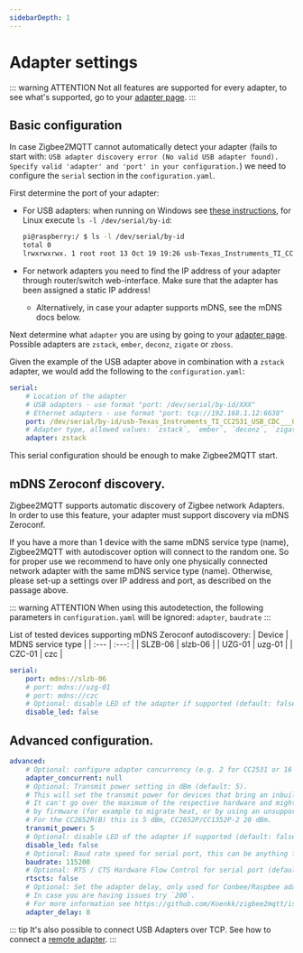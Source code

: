 ```yaml
---
sidebarDepth: 1
---
```


# Adapter settings

::: warning ATTENTION
Not all features are supported for every adapter, to see what's supported, go to your [adapter page](../../guide/adapters/README.md).
:::

## Basic configuration

In case Zigbee2MQTT cannot automatically detect your adapter (fails to start with: `USB adapter discovery error (No valid USB adapter found). Specify valid 'adapter' and 'port' in your configuration.`) we need to configure the `serial` section in the `configuration.yaml`.

First determine the port of your adapter:

- For USB adapters: when running on Windows see [these instructions](../installation/05_windows.md#starting-zigbee2mqtt), for Linux execute `ls -l /dev/serial/by-id`:

    ```bash
    pi@raspberry:/ $ ls -l /dev/serial/by-id
    total 0
    lrwxrwxrwx. 1 root root 13 Oct 19 19:26 usb-Texas_Instruments_TI_CC2531_USB_CDC___0X00124B0018ED3DDF-if00 -> ../../ttyACM0
    ```

- For network adapters you need to find the IP address of your adapter through router/switch web-interface. Make sure that the adapter has been assigned a static IP address!
    - Alternatively, in case your adapter supports mDNS, see the mDNS docs below.

Next determine what `adapter` you are using by going to your [adapter page](../adapters/README.md).
Possible adapters are `zstack`, `ember`, `deconz`, `zigate` or `zboss`.

Given the example of the USB adapter above in combination with a `zstack` adapter, we would add the following to the `configuration.yaml`:

```yaml
serial:
    # Location of the adapter
    # USB adapters - use format "port: /dev/serial/by-id/XXX"
    # Ethernet adapters - use format "port: tcp://192.168.1.12:6638"
    port: /dev/serial/by-id/usb-Texas_Instruments_TI_CC2531_USB_CDC___0X00124B0018ED3DDF-if00
    # Adapter type, allowed values: `zstack`, `ember`, `deconz`, `zigate` or `zboss`
    adapter: zstack
```

This serial configuration should be enough to make Zigbee2MQTT start.

## mDNS Zeroconf discovery.

Zigbee2MQTT supports automatic discovery of Zigbee network Adapters. In order to use this feature, your adapter must support discovery via mDNS Zeroconf.

If you have a more than 1 device with the same mDNS service type (name), Zigbee2MQTT with autodiscover option will connect to the random one. So for proper use we recommend to have only one physically connected network adapter with the same mDNS service type (name). Otherwise, please set-up a settings over IP address and port, as described on the passage above.

::: warning ATTENTION
When using this autodetection, the following parameters in `configuration.yaml` will be ignored: `adapter`, `baudrate`
:::

List of tested devices supporting mDNS Zeroconf autodiscovery:
| Device | MDNS service type |
| :--- | :---: |
| SLZB-06 | slzb-06 |
| UZG-01 | uzg-01 |
| CZC-01 | czc |

```yaml
serial:
    port: mdns://slzb-06
    # port: mdns://uzg-01
    # port: mdns://czc
    # Optional: disable LED of the adapter if supported (default: false)
    disable_led: false
```

## Advanced configuration.

```yaml
advanced:
    # Optional: configure adapter concurrency (e.g. 2 for CC2531 or 16 for CC26X2R1) (default: null, uses recommended value)
    adapter_concurrent: null
    # Optional: Transmit power setting in dBm (default: 5).
    # This will set the transmit power for devices that bring an inbuilt amplifier.
    # It can't go over the maximum of the respective hardware and might be limited
    # by firmware (for example to migrate heat, or by using an unsupported firmware).
    # For the CC2652R(B) this is 5 dBm, CC2652P/CC1352P-2 20 dBm.
    transmit_power: 5
    # Optional: disable LED of the adapter if supported (default: false)
    disable_led: false
    # Optional: Baud rate speed for serial port, this can be anything firmware support but default is 115200 for Z-Stack and EZSP, 38400 for Deconz, however note that some EZSP firmware need 57600.
    baudrate: 115200
    # Optional: RTS / CTS Hardware Flow Control for serial port (default: false)
    rtscts: false
    # Optional: Set the adapter delay, only used for Conbee/Raspbee adapters (default 0).
    # In case you are having issues try `200`.
    # For more information see https://github.com/Koenkk/zigbee2mqtt/issues/4884
    adapter_delay: 0
```

<!-- TODO: some notes about rtscts? Is it useful, which adapter supports it? -->

::: tip
It's also possible to connect USB Adapters over TCP. See how to connect a [remote adapter](../../advanced/remote-adapter/connect_to_a_remote_adapter.md).
:::

